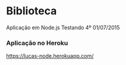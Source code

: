 # Biblioteca
Aplicação em Node.js
Testando 4º 01/07/2015

### Aplicação no Heroku
https://lucas-node.herokuapp.com/
